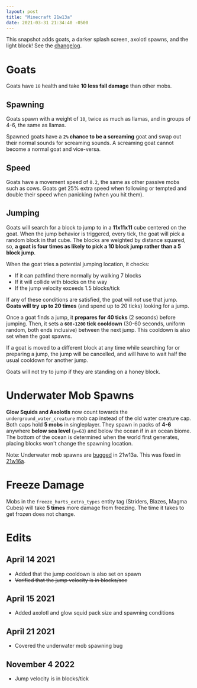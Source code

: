 ```yaml
---
layout: post
title: "Minecraft 21w13a"
date: 2021-03-31 21:34:40 -0500
---
```


This snapshot adds goats, a darker splash screen, axolotl spawns, and the light block! See the [changelog](https://www.minecraft.net/en-us/article/minecraft-snapshot-21w13a).

# Goats

Goats have `10` health and take **10 less fall damage** than other mobs.

## Spawning

Goats spawn with a weight of `10`, twice as much as llamas, and in groups of 4-6, the same as llamas.

Spawned goats have a **`2%` chance to be a screaming** goat and swap out their normal sounds for screaming sounds. A screaming goat cannot become a normal goat and vice-versa.

## Speed

Goats have a movement speed of `0.2`, the same as other passive mobs such as cows. Goats get 25% extra speed when following or tempted and double their speed when panicking (when you hit them).

## Jumping

Goats will search for a block to jump to in a **11x11x11** cube centered on the goat. When the jump behavior is triggered, every tick, the goat will pick a random block in that cube. The blocks are weighted by distance squared, so, **a goat is four times as likely to pick a 10 block jump rather than a 5 block jump**.

When the goat tries a potential jumping location, it checks:

- If it can pathfind there normally by walking 7 blocks
- If it will collide with blocks on the way
- If the jump velocity exceeds 1.5 blocks/tick

If any of these conditions are satisfied, the goat will *not* use that jump. **Goats will try up to 20 times** (and spend up to 20 ticks) looking for a jump.

Once a goat finds a jump, it **prepares for 40 ticks** (2 seconds) before jumping. Then, it sets a  **`600-1200` tick cooldown** (30-60 seconds, uniform random, both ends inclusive) between the next jump. This cooldown is also set when the goat spawns.

If a goat is moved to a different block at any time while searching for or preparing a jump, the jump will be cancelled, and will have to wait half the usual cooldown for another jump.

Goats will not try to jump if they are standing on a honey block.

# Underwater Mob Spawns

**Glow Squids and Axolotls** now count towards the `underground_water_creature` mob cap instead of the old water creature cap. Both caps hold **5 mobs** in singleplayer. They spawn in packs of **4-6** anywhere **below sea level** (`y=63`) and below the ocean if in an ocean biome. The bottom of the ocean is determined when the world first generates, placing blocks won't change the spawning location.

Note: Underwater mob spawns are [bugged](https://bugs.mojang.com/browse/MC-221655) in 21w13a. This was fixed in [21w16a](/snapshots/21w16a).

# Freeze Damage

Mobs in the `freeze_hurts_extra_types` entity tag (Striders, Blazes, Magma Cubes) will take **5 times** more damage from freezing. The time it takes to get frozen does not change.

# Edits

## April 14 2021

- Added that the jump cooldown is also set on spawn
- ~~Verified that the jump velocity is in blocks/sec~~

## April 15 2021

- Added axolotl and glow squid pack size and spawning conditions

## April 21 2021

- Covered the underwater mob spawning bug

## November 4 2022

- Jump velocity is in blocks/tick

